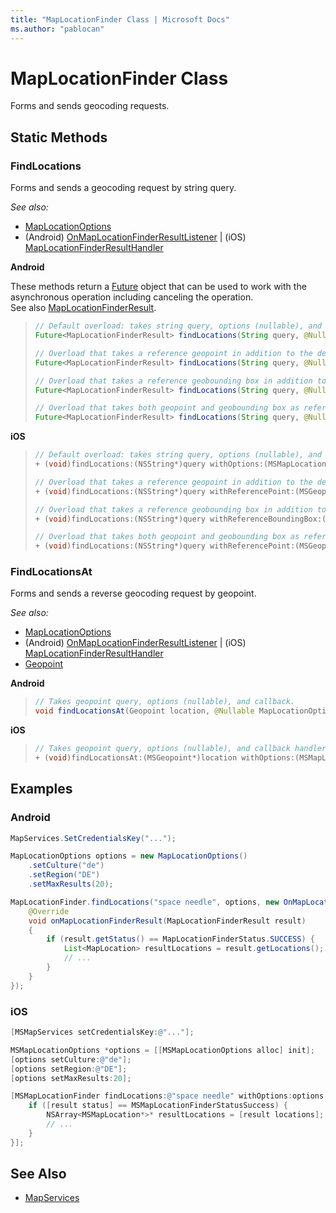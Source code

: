 ```yaml
---
title: "MapLocationFinder Class | Microsoft Docs"
ms.author: "pablocan"
---
```


# MapLocationFinder Class

Forms and sends geocoding requests.

## Static Methods

### FindLocations

Forms and sends a geocoding request by string query.

_See also:_

* [MapLocationOptions](MapLocationOptions-class.md)
* (Android) [OnMapLocationFinderResultListener](Android/OnMapLocationFinderResultListener-interface.md) | (iOS) [MapLocationFinderResultHandler](iOS/MapLocationFinderResultHandler-interface.md)

**Android**

These methods return a [Future](https://developer.android.com/reference/java/util/concurrent/Future) object that can be used to work with the asynchronous operation including canceling the operation.  
See also [MapLocationFinderResult](maplocationfinderresult-class.md).

>```java
>// Default overload: takes string query, options (nullable), and callback.
>Future<MapLocationFinderResult> findLocations(String query, @Nullable MapLocationOptions options, OnMapLocationFinderResultListener callback)
>
>// Overload that takes a reference geopoint in addition to the default set of parameters. When you specify this parameter, the location is taken into account and the results returned may be more relevant to the user.
>Future<MapLocationFinderResult> findLocations(String query, @Nullable Geopoint referencePoint, @Nullable MapLocationOptions options, OnMapLocationFinderResultListener callback)
>
>// Overload that takes a reference geobounding box in addition to the default set of parameters. When you specify this parameter, the geographical area is taken into account when computing the results of a location query.
>Future<MapLocationFinderResult> findLocations(String query, @Nullable GeoboundingBox referenceBoundingBox, @Nullable MapLocationOptions options, OnMapLocationFinderResultListener callback)
>
>// Overload that takes both geopoint and geobounding box as reference in addition to the default set of parameters.
>Future<MapLocationFinderResult> findLocations(String query, @Nullable Geopoint referencePoint, @Nullable GeoboundingBox referenceBoundingBox, @Nullable MapLocationOptions options, OnMapLocationFinderResultListener callback)
>```

**iOS**

>```objectivec
>// Default overload: takes string query, options (nullable), and callback handler.
>+ (void)findLocations:(NSString*)query withOptions:(MSMapLocationOptions* _Nullable)options handleResultWith:(MSMapLocationFinderResultHandler)handler
>
>// Overload that takes a reference geopoint in addition to the default set of parameters. When you specify this parameter, the location is taken into account and the results returned may be more relevant to the user.
>+ (void)findLocations:(NSString*)query withReferencePoint:(MSGeopoint* _Nullable)referencePoint withOptions:(MSMapLocationOptions* _Nullable)options handleResultWith:(MSMapLocationFinderResultHandler)handler
>
>// Overload that takes a reference geobounding box in addition to the default set of parameters. When you specify this parameter, the geographical area is taken into account when computing the results of a location query.
>+ (void)findLocations:(NSString*)query withReferenceBoundingBox:(MSGeoboundingBox* _Nullable)referenceBoundingBox withOptions:(MSMapLocationOptions* _Nullable)options handleResultWith:(MSMapLocationFinderResultHandler)handler
>
>// Overload that takes both geopoint and geobounding box as reference in addition to the default set of parameters.
>+ (void)findLocations:(NSString*)query withReferencePoint:(MSGeopoint* _Nullable)referencePoint withReferenceBoundingBox:(MSGeoboundingBox* _Nullable)referenceBoundingBox withOptions:(MSMapLocationOptions* _Nullable)options handleResultWith:(MSMapLocationFinderResultHandler)handler
>```

### FindLocationsAt

Forms and sends a reverse geocoding request by geopoint.

_See also:_
* [MapLocationOptions](MapLocationOptions-class.md)
* (Android) [OnMapLocationFinderResultListener](Android/OnMapLocationFinderResultListener-interface.md) | (iOS) [MapLocationFinderResultHandler](iOS/MapLocationFinderResultHandler-interface.md)
* [Geopoint](../map-control-api/Geopoint-class.md)

**Android**

>```java
>// Takes geopoint query, options (nullable), and callback.
>void findLocationsAt(Geopoint location, @Nullable MapLocationOptions options, OnMapLocationFinderResultListener callback)
>```

**iOS**

>```objectivec
>// Takes geopoint query, options (nullable), and callback handler.
>+ (void)findLocationsAt:(MSGeopoint*)location withOptions:(MSMapLocationOptions* _Nullable)options handleResultWith:(MSMapLocationFinderResultHandler)handler
>```

## Examples

### Android

```java
MapServices.SetCredentialsKey("...");

MapLocationOptions options = new MapLocationOptions()
    .setCulture("de")
    .setRegion("DE")
    .setMaxResults(20);

MapLocationFinder.findLocations("space needle", options, new OnMapLocationFinderResultListener() {
    @Override
    void onMapLocationFinderResult(MapLocationFinderResult result)
    {
        if (result.getStatus() == MapLocationFinderStatus.SUCCESS) {
            List<MapLocation> resultLocations = result.getLocations();
            // ...
        }
    }
});
```

### iOS

```objectivec
[MSMapServices setCredentialsKey:@"..."];

MSMapLocationOptions *options = [[MSMapLocationOptions alloc] init];
[options setCulture:@"de"];
[options setRegion:@"DE"];
[options setMaxResults:20];

[MSMapLocationFinder findLocations:@"space needle" withOptions:options handleResultWith:^void(MSMapLocationFinderResult *result) {
    if ([result status] == MSMapLocationFinderStatusSuccess) {
        NSArray<MSMapLocation*>* resultLocations = [result locations];
        // ...
    }
}];
```

## See Also

* [MapServices](MapServices-class.md)
